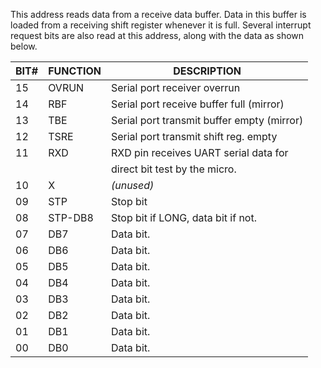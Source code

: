 This address reads data from a receive data buffer.
Data in this buffer is loaded from a receiving shift
register whenever it is full. Several interrupt request
bits are also read at this address, along with the data as
shown below.


| BIT# | FUNCTION | DESCRIPTION                                |
|---|---|---|
| 15   | OVRUN    | Serial port receiver overrun               |
| 14   | RBF      | Serial port receive buffer full (mirror)   |
| 13   | TBE      | Serial port transmit buffer empty (mirror) |
| 12   | TSRE     | Serial port transmit shift reg. empty      |
| 11   | RXD      | RXD pin receives UART serial data for      |
|      |          | direct bit test by the micro.              |
| 10   | X        | _(unused)_                                   |
| 09   | STP      | Stop bit                                   |
| 08   | STP-DB8  | Stop bit if LONG, data bit if not.         |
| 07   | DB7      | Data bit.                                  |
| 06   | DB6      | Data bit.                                  |
| 05   | DB5      | Data bit.                                  |
| 04   | DB4      | Data bit.                                  |
| 03   | DB3      | Data bit.                                  |
| 02   | DB2      | Data bit.                                  |
| 01   | DB1      | Data bit.                                  |
| 00   | DB0      | Data bit.                                  |